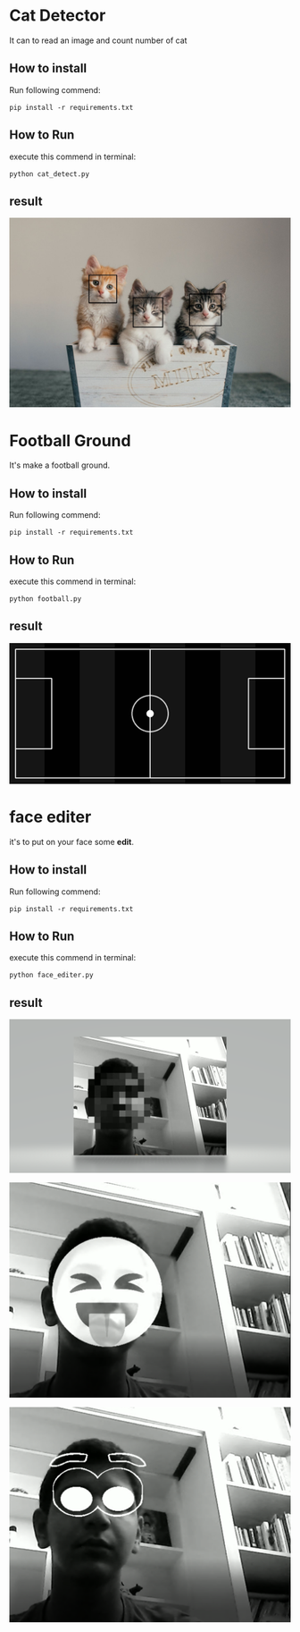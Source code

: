 # Cat Detector
It can to read an image and count number of cat
## How to install
Run following commend:
```
pip install -r requirements.txt
```
## How to Run
execute this commend in terminal:
```
python cat_detect.py
```
## result
![](output/result_cat.jpg)

# Football Ground
It's make a football ground.
##  How to install
Run following commend:
```
pip install -r requirements.txt
```
## How to Run
execute this commend in terminal:
```
python football.py
```
## result
![](output/football.jpg)
# face editer 
it's to put on your face some **edit**.
## How to install
Run following commend:
```
pip install -r requirements.txt
```
## How to Run
execute this commend in terminal:
```
python face_editer.py
```
## result

![](output/face_1.png)

![](output/face_3.png)

![](output/face_2.png)
